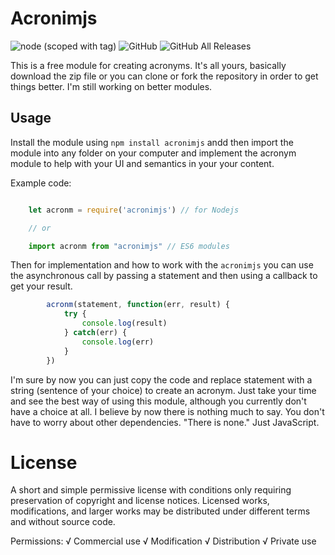 # Acronimjs

![node (scoped with tag)](https://img.shields.io/node/v/@stdlib/stdlib/latest.svg?style=for-the-badge) ![GitHub](https://img.shields.io/github/license/mashape/apistatus.svg?style=for-the-badge) ![GitHub All Releases](https://img.shields.io/github/downloads/atom/atom/total.svg?style=for-the-badge)

This is a free module for creating acronyms. It's all yours, basically download the zip file or you can clone or fork the repository in order to get things better. I'm still working on better modules. 

## Usage 

Install the module using `npm install acronimjs` andd then import the module into any folder on your computer and implement the acronym module to help with your UI and semantics in your your content.

Example code:

```javascript 

    let acronm = require('acronimjs') // for Nodejs

    // or

    import acronm from "acronimjs" // ES6 modules

```

Then for implementation and how to work with the `acronimjs` you can use the asynchronous call by passing a statement and then using a callback to get your result. 


```javascript
        acronm(statement, function(err, result) {
            try {
                console.log(result)
            } catch(err) {
                console.log(err)
            }
        })
```

I'm sure by now you can just copy the code and replace statement with a string (sentence of your choice) to create an acronym. Just take your time and see the best way of using this module, although you currently don't have a choice at all. I believe by now there is nothing much to say. You don't have to worry about other dependencies. "There is none." Just JavaScript.

# License

A short and simple permissive license with conditions only requiring preservation of copyright and license notices. Licensed works, modifications, and larger works may be distributed under different terms and without source code. 

Permissions:
   √    Commercial use
   √    Modification
   √    Distribution
   √    Private use
